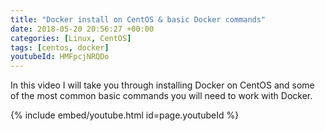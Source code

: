 ```yaml
---
title: "Docker install on CentOS & basic Docker commands"
date: 2018-05-20 20:56:27 +00:00
categories: [Linux, CentOS]
tags: [centos, docker]
youtubeId: HMFpcjNRQDo
---
```


In this video I will take you through installing Docker on CentOS and some of the most common basic commands you will need to work with Docker.

<!--more-->

{% include embed/youtube.html id=page.youtubeId %}

